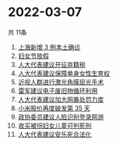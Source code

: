# 2022-03-07
  共 11条

  <!-- BEGIN -->
  <!-- 最后更新时间:Mon Mar 07 2022 17:14:49 GMT+0000 (Coordinated Universal Time) -->
  1. [上海新增 3 例本土确诊](https://www.zhihu.com/search?q=上海疫情)
1. [妇女节放假](https://www.zhihu.com/search?q=妇女节)
1. [人大代表建议开征弃籍税](https://www.zhihu.com/search?q=移民弃籍税)
1. [人大代表建议保障单身女性生育权](https://www.zhihu.com/search?q=保障单身女性生育权)
1. [近视人群进行激光角膜屈光手术 ](https://www.zhihu.com/search?q=18~45岁近视人群)
1. [雷军建议电子废旧物循环利用](https://www.zhihu.com/search?q=雷军)
1. [人大代表建议加大网暴处罚力度](https://www.zhihu.com/search?q=人大代表建议加大网暴处罚力度)
1. [小米股价再度破发第 35 天](https://www.zhihu.com/search?q=小米股价)
1. [政协委员建议人脸识别登录网游](https://www.zhihu.com/search?q=强制人脸识别登录网游)
1. [收买被拐妇女儿童可判死刑](https://www.zhihu.com/search?q=收买妇女最高死刑)
1. [人大代表建议安乐死合法化](https://www.zhihu.com/search?q=安乐死合法化)
  <!-- END -->
  